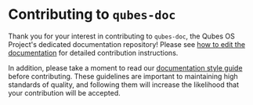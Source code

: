 # Contributing to `qubes-doc`

Thank you for your interest in contributing to `qubes-doc`, the Qubes OS
Project's dedicated documentation repository! Please see [how to edit the
documentation](https://www.qubes-os.org/doc/how-to-edit-the-documentation/) for
detailed contribution instructions.

In addition, please take a moment to read our [documentation style
guide](https://www.qubes-os.org/doc/documentation-style-guide/) before
contributing. These guidelines are important to maintaining high standards of
quality, and following them will increase the likelihood that your contribution
will be accepted.
